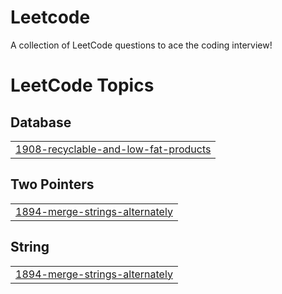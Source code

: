 # Leetcode
A collection of LeetCode questions to ace the coding interview!

<!---LeetCode Topics Start-->
# LeetCode Topics
## Database
|  |
| ------- |
| [1908-recyclable-and-low-fat-products](https://github.com/bhosleomkar548/Leetcode/tree/master/1908-recyclable-and-low-fat-products) |
## Two Pointers
|  |
| ------- |
| [1894-merge-strings-alternately](https://github.com/bhosleomkar548/Leetcode/tree/master/1894-merge-strings-alternately) |
## String
|  |
| ------- |
| [1894-merge-strings-alternately](https://github.com/bhosleomkar548/Leetcode/tree/master/1894-merge-strings-alternately) |
<!---LeetCode Topics End-->
